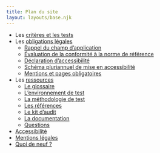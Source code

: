 ```yaml
---
title: Plan du site
layout: layouts/base.njk
---
```


- Les [critères et les tests](/criteres-et-tests/)
- Les [obligations légales](/obligations/)
    - [Rappel du champ d’application](/obligations/champ-application/)
    - [Évaluation de la conformité à la norme de référence](/obligations/evaluation-conformite/)
    - [Déclaration d’accessibilité](/obligations/déclaration-accessibilite/)
    - [Schéma pluriannuel de mise en accessibilité](/obligations/schema-pluriannuel/)
    - [Mentions et pages obligatoires](/obligations/mentions-et-pages-obligatoires/)
- Les [ressources](/ressources/)
    - [Le glossaire](/ressources/glossaire/)
    - [L’environnement de test](/ressources/environnement-de-test/)
    - [La méthodologie de test](/ressources/methodologie-de-test/)
    - [Les références](/ressources/references/)
    - [Le kit d’audit](/ressources/kit-audit/)
    - [La documentation](/ressources/documentation/)
    - [Questions](/ressources/questions/)
- [Accessibilité](/accessibilite/)
- [Mentions légales](/mentions-legales/)
- [Quoi de neuf ?](/nouveautés/)


